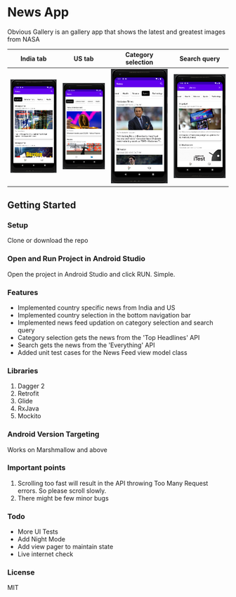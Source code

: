 # News App
Obvious Gallery is an gallery app that shows the latest and greatest images from NASA

India tab             |  US tab          |  Category selection | Search query
:-------------------------:|:-------------------------:|:-------------------------:|:-------------------------:|
![](screenshots/Image-1.png)  |  ![](screenshots/Image-2.png)  |  ![](screenshots/Image-3.png) |  ![](screenshots/Image-4.png)

## Getting Started
### Setup
Clone or download the repo 

### Open and Run Project in Android Studio
Open the project in Android Studio and click RUN. Simple.

### Features
 - Implemented country specific news from India and US
 - Implemented country selection in the bottom navigation bar
 - Implemented news feed updation on category selection and search query
 - Category selection gets the news from the 'Top Headlines' API
 - Search gets the news from the 'Everything' API
 - Added unit test cases for the News Feed view model class

### Libraries
1. Dagger 2
2. Retrofit
2. Glide
2. RxJava
3. Mockito

### Android Version Targeting
Works on Marshmallow and above

### Important points
1. Scrolling too fast will result in the API throwing Too Many Request errors. So please scroll slowly.
2. There might be few minor bugs

### Todo

 - More UI Tests
 - Add Night Mode
 - Add view pager to maintain state
 - Live internet check

### License

MIT
